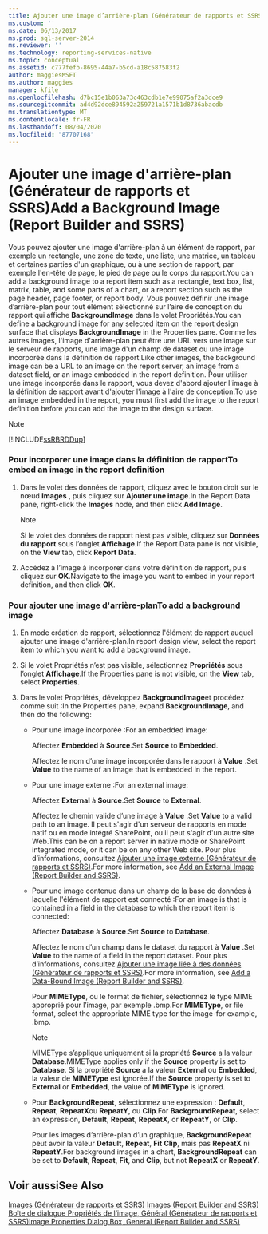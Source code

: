 ```yaml
---
title: Ajouter une image d’arrière-plan (Générateur de rapports et SSRS) | Microsoft Docs
ms.custom: ''
ms.date: 06/13/2017
ms.prod: sql-server-2014
ms.reviewer: ''
ms.technology: reporting-services-native
ms.topic: conceptual
ms.assetid: c777fefb-8695-44a7-b5cd-a18c587583f2
author: maggiesMSFT
ms.author: maggies
manager: kfile
ms.openlocfilehash: d7bc15e1b063a73c463cdb1e7e99075af2a3dce9
ms.sourcegitcommit: ad4d92dce894592a259721a1571b1d8736abacdb
ms.translationtype: MT
ms.contentlocale: fr-FR
ms.lasthandoff: 08/04/2020
ms.locfileid: "87707168"
---
```

# <a name="add-a-background-image-report-builder-and-ssrs"></a><span data-ttu-id="00b9a-102">Ajouter une image d'arrière-plan (Générateur de rapports et SSRS)</span><span class="sxs-lookup"><span data-stu-id="00b9a-102">Add a Background Image (Report Builder and SSRS)</span></span>
  <span data-ttu-id="00b9a-103">Vous pouvez ajouter une image d'arrière-plan à un élément de rapport, par exemple un rectangle, une zone de texte, une liste, une matrice, un tableau et certaines parties d'un graphique, ou à une section de rapport, par exemple l'en-tête de page, le pied de page ou le corps du rapport.</span><span class="sxs-lookup"><span data-stu-id="00b9a-103">You can add a background image to a report item such as a rectangle, text box, list, matrix, table, and some parts of a chart, or a report section such as the page header, page footer, or report body.</span></span> <span data-ttu-id="00b9a-104">Vous pouvez définir une image d’arrière-plan pour tout élément sélectionné sur l’aire de conception du rapport qui affiche **BackgroundImage** dans le volet Propriétés.</span><span class="sxs-lookup"><span data-stu-id="00b9a-104">You can define a background image for any selected item on the report design surface that displays **BackgroundImage** in the Properties pane.</span></span> <span data-ttu-id="00b9a-105">Comme les autres images, l'image d'arrière-plan peut être une URL vers une image sur le serveur de rapports, une image d'un champ de dataset ou une image incorporée dans la définition de rapport.</span><span class="sxs-lookup"><span data-stu-id="00b9a-105">Like other images, the background image can be a URL to an image on the report server, an image from a dataset field, or an image embedded in the report definition.</span></span> <span data-ttu-id="00b9a-106">Pour utiliser une image incorporée dans le rapport, vous devez d'abord ajouter l'image à la définition de rapport avant d'ajouter l'image à l'aire de conception.</span><span class="sxs-lookup"><span data-stu-id="00b9a-106">To use an image embedded in the report, you must first add the image to the report definition before you can add the image to the design surface.</span></span>  
  
> [!NOTE]  
>  [!INCLUDE[ssRBRDDup](../../includes/ssrbrddup-md.md)]  
  
### <a name="to-embed-an-image-in-the-report-definition"></a><span data-ttu-id="00b9a-107">Pour incorporer une image dans la définition de rapport</span><span class="sxs-lookup"><span data-stu-id="00b9a-107">To embed an image in the report definition</span></span>  
  
1.  <span data-ttu-id="00b9a-108">Dans le volet des données de rapport, cliquez avec le bouton droit sur le nœud **Images** , puis cliquez sur **Ajouter une image**.</span><span class="sxs-lookup"><span data-stu-id="00b9a-108">In the Report Data pane, right-click the **Images** node, and then click **Add Image**.</span></span>  
  
    > [!NOTE]  
    >  <span data-ttu-id="00b9a-109">Si le volet des données de rapport n’est pas visible, cliquez sur **Données du rapport** sous l’onglet **Affichage**.</span><span class="sxs-lookup"><span data-stu-id="00b9a-109">If the Report Data pane is not visible, on the **View** tab, click **Report Data**.</span></span>  
  
2.  <span data-ttu-id="00b9a-110">Accédez à l’image à incorporer dans votre définition de rapport, puis cliquez sur **OK**.</span><span class="sxs-lookup"><span data-stu-id="00b9a-110">Navigate to the image you want to embed in your report definition, and then click **OK**.</span></span>  
  
### <a name="to-add-a-background-image"></a><span data-ttu-id="00b9a-111">Pour ajouter une image d'arrière-plan</span><span class="sxs-lookup"><span data-stu-id="00b9a-111">To add a background image</span></span>  
  
1.  <span data-ttu-id="00b9a-112">En mode création de rapport, sélectionnez l'élément de rapport auquel ajouter une image d'arrière-plan.</span><span class="sxs-lookup"><span data-stu-id="00b9a-112">In report design view, select the report item to which you want to add a background image.</span></span>  
  
2.  <span data-ttu-id="00b9a-113">Si le volet Propriétés n’est pas visible, sélectionnez **Propriétés** sous l’onglet **Affichage**.</span><span class="sxs-lookup"><span data-stu-id="00b9a-113">If the Properties pane is not visible, on the **View** tab, select **Properties**.</span></span>  
  
3.  <span data-ttu-id="00b9a-114">Dans le volet Propriétés, développez **BackgroundImage**et procédez comme suit :</span><span class="sxs-lookup"><span data-stu-id="00b9a-114">In the Properties pane, expand **BackgroundImage**, and then do the following:</span></span>  
  
    -   <span data-ttu-id="00b9a-115">Pour une image incorporée :</span><span class="sxs-lookup"><span data-stu-id="00b9a-115">For an embedded image:</span></span>  
  
         <span data-ttu-id="00b9a-116">Affectez **Embedded** à **Source**.</span><span class="sxs-lookup"><span data-stu-id="00b9a-116">Set **Source** to **Embedded**.</span></span>  
  
         <span data-ttu-id="00b9a-117">Affectez le nom d’une image incorporée dans le rapport à **Value** .</span><span class="sxs-lookup"><span data-stu-id="00b9a-117">Set **Value** to the name of an image that is embedded in the report.</span></span>  
  
    -   <span data-ttu-id="00b9a-118">Pour une image externe :</span><span class="sxs-lookup"><span data-stu-id="00b9a-118">For an external image:</span></span>  
  
         <span data-ttu-id="00b9a-119">Affectez **External** à **Source**.</span><span class="sxs-lookup"><span data-stu-id="00b9a-119">Set **Source** to **External**.</span></span>  
  
         <span data-ttu-id="00b9a-120">Affectez le chemin valide d’une image à **Value** .</span><span class="sxs-lookup"><span data-stu-id="00b9a-120">Set **Value** to a valid path to an image.</span></span> <span data-ttu-id="00b9a-121">Il peut s'agir d'un serveur de rapports en mode natif ou en mode intégré SharePoint, ou il peut s'agir d'un autre site Web.</span><span class="sxs-lookup"><span data-stu-id="00b9a-121">This can be on a report server in native mode or SharePoint integrated mode, or it can be on any other Web site.</span></span> <span data-ttu-id="00b9a-122">Pour plus d’informations, consultez [Ajouter une image externe &#40;Générateur de rapports et SSRS&#41;](add-an-external-image-report-builder-and-ssrs.md).</span><span class="sxs-lookup"><span data-stu-id="00b9a-122">For more information, see [Add an External Image &#40;Report Builder and SSRS&#41;](add-an-external-image-report-builder-and-ssrs.md).</span></span>  
  
    -   <span data-ttu-id="00b9a-123">Pour une image contenue dans un champ de la base de données à laquelle l'élément de rapport est connecté :</span><span class="sxs-lookup"><span data-stu-id="00b9a-123">For an image is that is contained in a field in the database to which the report item is connected:</span></span>  
  
         <span data-ttu-id="00b9a-124">Affectez **Database** à **Source**.</span><span class="sxs-lookup"><span data-stu-id="00b9a-124">Set **Source** to **Database**.</span></span>  
  
         <span data-ttu-id="00b9a-125">Affectez le nom d’un champ dans le dataset du rapport à **Value** .</span><span class="sxs-lookup"><span data-stu-id="00b9a-125">Set **Value** to the name of a field in the report dataset.</span></span> <span data-ttu-id="00b9a-126">Pour plus d’informations, consultez [Ajouter une image liée à des données &#40;Générateur de rapports et SSRS&#41;](add-a-data-bound-image-report-builder-and-ssrs.md).</span><span class="sxs-lookup"><span data-stu-id="00b9a-126">For more information, see [Add a Data-Bound Image &#40;Report Builder and SSRS&#41;](add-a-data-bound-image-report-builder-and-ssrs.md).</span></span>  
  
         <span data-ttu-id="00b9a-127">Pour **MIMEType**, ou le format de fichier, sélectionnez le type MIME approprié pour l’image, par exemple .bmp.</span><span class="sxs-lookup"><span data-stu-id="00b9a-127">For **MIMEType**, or file format, select the appropriate MIME type for the image-for example, .bmp.</span></span>  
  
        > [!NOTE]  
        >  <span data-ttu-id="00b9a-128">MIMEType s’applique uniquement si la propriété **Source** a la valeur **Database**.</span><span class="sxs-lookup"><span data-stu-id="00b9a-128">MIMEType applies only if the **Source** property is set to **Database**.</span></span> <span data-ttu-id="00b9a-129">Si la propriété **Source** a la valeur **External** ou **Embedded**, la valeur de **MIMEType** est ignorée.</span><span class="sxs-lookup"><span data-stu-id="00b9a-129">If the **Source** property is set to **External** or **Embedded**, the value of **MIMEType** is ignored.</span></span>  
  
    -   <span data-ttu-id="00b9a-130">Pour **BackgroundRepeat**, sélectionnez une expression : **Default**, **Repeat**, **RepeatX**ou **RepeatY**, ou **Clip**.</span><span class="sxs-lookup"><span data-stu-id="00b9a-130">For **BackgroundRepeat**, select an expression, **Default**, **Repeat**, **RepeatX**, or **RepeatY**, or **Clip**.</span></span>  
  
         <span data-ttu-id="00b9a-131">Pour les images d’arrière-plan d’un graphique, **BackgroundRepeat** peut avoir la valeur **Default**, **Repeat**, **Fit** **Clip**, mais pas **RepeatX** ni **RepeatY**.</span><span class="sxs-lookup"><span data-stu-id="00b9a-131">For background images in a chart, **BackgroundRepeat** can be set to **Default**, **Repeat**, **Fit**, and **Clip**, but not **RepeatX** or **RepeatY**.</span></span>  
  
## <a name="see-also"></a><span data-ttu-id="00b9a-132">Voir aussi</span><span class="sxs-lookup"><span data-stu-id="00b9a-132">See Also</span></span>  
 <span data-ttu-id="00b9a-133">[Images &#40;Générateur de rapports et SSRS&#41;](images-report-builder-and-ssrs.md) </span><span class="sxs-lookup"><span data-stu-id="00b9a-133">[Images &#40;Report Builder and SSRS&#41;](images-report-builder-and-ssrs.md) </span></span>  
 [<span data-ttu-id="00b9a-134">Boîte de dialogue Propriétés de l’image, Général &#40;Générateur de rapports et SSRS&#41;</span><span class="sxs-lookup"><span data-stu-id="00b9a-134">Image Properties Dialog Box, General &#40;Report Builder and SSRS&#41;</span></span>](../image-properties-dialog-box-general-report-builder-and-ssrs.md)  
  
  
